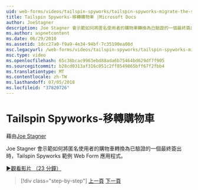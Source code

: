 ```yaml
---
uid: web-forms/videos/tailspin-spyworks/tailspin-spyworks-migrate-the-shopping-cart
title: Tailspin Spyworks-移轉購物車 |Microsoft Docs
author: JoeStagner
description: Joe Stagner 會示範如何將匿名使用者的購物車轉換為已驗證的一個最終簽出時，Tailspin Spyworks 範例 Web F...
ms.author: aspnetcontent
ms.date: 06/29/2010
ms.assetid: 1dcc27a0-f9a9-4e34-94bf-7c35190ea08d
msc.legacyurl: /web-forms/videos/tailspin-spyworks/tailspin-spyworks-migrate-the-shopping-cart
msc.type: video
ms.openlocfilehash: 65c38bcac9963ebd88ada6b75464bd629df7f905
ms.sourcegitcommit: b28cd0313af316c051c2ff8549865bff67f2fbb4
ms.translationtype: MT
ms.contentlocale: zh-TW
ms.lasthandoff: 07/05/2018
ms.locfileid: "37820726"
---
```

<a name="tailspin-spyworks---migrate-the-shopping-cart"></a>Tailspin Spyworks-移轉購物車
====================
藉由[Joe Stagner](https://github.com/JoeStagner)

Joe Stagner 會示範如何將匿名使用者的購物車轉換為已驗證的一個最終簽出時，Tailspin Spyworks 範例 Web Form 應用程式。

[&#9654;觀看影片 （23 分鐘）](https://channel9.msdn.com/Blogs/ASP-NET-Site-Videos/tailspin-spyworks-migrate-the-shopping-cart)

> [!div class="step-by-step"]
> [上一頁](tailspin-spyworks-update-the-shopping-cart.md)
> [下一頁](tailspin-spyworks-final-check-out.md)
